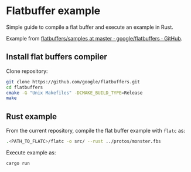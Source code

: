 # Flatbuffer example

Simple guide to compile a flat buffer and execute an example in Rust.

Example from [flatbuffers/samples at master · google/flatbuffers · GitHub](https://github.com/google/flatbuffers/tree/master/samples).

## Install flat buffers compiler

Clone repository:
```bash
git clone https://github.com/google/flatbuffers.git
cd flatbuffers
cmake -G "Unix Makefiles" -DCMAKE_BUILD_TYPE=Release
make
```

## Rust example

From the current repository, compile the flat buffer example with `flatc` as:
```bash
.<PATH_TO_FLATC>/flatc -o src/ --rust ../protos/monster.fbs 
```
Execute example as:
```bash
cargo run
```